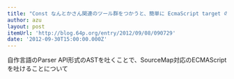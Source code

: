 ```yaml
---
title: "Const なんとかさん関連のツール群をつかうと、簡単に EcmaScript target の言語をつくれる! - tokuhirom's blog."
author: azu
layout: post
itemUrl: 'http://blog.64p.org/entry/2012/09/08/090729'
date: '2012-09-30T15:00:00.000Z'
---
```

自作言語のParser API形式のASTを吐くことで、SourceMap対応のECMAScriptを吐けることについて
